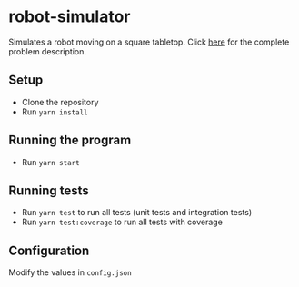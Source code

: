 # robot-simulator

Simulates a robot moving on a square tabletop. Click [here](problem_description.md) for the complete problem description.

## Setup

- Clone the repository
- Run `yarn install`

## Running the program

- Run `yarn start`

## Running tests

- Run `yarn test` to run all tests (unit tests and integration tests)
- Run `yarn test:coverage` to run all tests with coverage

## Configuration

Modify the values in `config.json`
